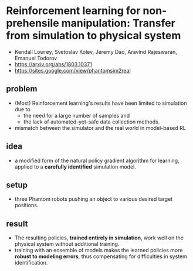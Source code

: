 # Reinforcement learning for non-prehensile manipulation: Transfer from simulation to physical system
* Kendall Lowrey, Svetoslav Kolev, Jeremy Dao, Aravind Rajeswaran, Emanuel Todorov
* https://arxiv.org/abs/1803.10371
* https://sites.google.com/view/phantomsim2real

## problem
* (Most) Reinforcement learning's results have been limited to simulation due to 
  * the need for a large number of samples and 
  * the lack of automated-yet-safe data collection methods.
*  mismatch between the simulator and the real world in model-based RL

## idea
* a modified form of the natural policy gradient algorithm for learning,
  applied to a **carefully identified** simulation model.

## setup
* three Phantom robots pushing an object to various desired target positions.

## result   
* The resulting policies, **trained entirely in simulation**, work well on the physical system without additional training. 
* training with an ensemble of models makes the learned policies more **robust to modeling errors**, thus 
  compensating for difficulties in system identification. 
  
